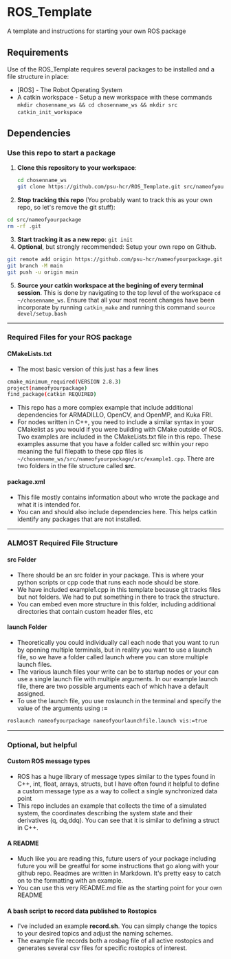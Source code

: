 # ROS_Template
A template and instructions for starting your own ROS package


Requirements
-----------

Use of the ROS_Template requires several packages to be installed and a file structure in place:

* [ROS] - The Robot Operating System
* A catkin workspace - Setup a new workspace with these commands
`mkdir chosenname_ws && cd chosenname_ws && mkdir src`
`catkin_init_workspace`

Dependencies
-------------

### Use this repo to start a package

1. **Clone this repository to your workspace**:
	```sh
	cd chosenname_ws
	git clone https://github.com/psu-hcr/ROS_Template.git src/nameofyourpackage```
2. **Stop tracking this repo** (You probably want to track this as your own repo, so let's remove the git stuff): 
```sh
cd src/nameofyourpackage
rm -rf .git
```

3. **Start tracking it as a new repo**: `git init`
4. **Optional**, but strongly recommended: Setup your own repo on Github.

```sh
git remote add origin https://github.com/psu-hcr/nameofyourpackage.git
git branch -M main
git push -u origin main
```
5. **Source your catkin workspace at the begining of every terminal session**. This is done by navigating to the top level of the workspace 
```cd ~/chosenname_ws```. 
Ensure that all your most recent changes have been incorporate by running 
```catkin_make``` 
and running this command 
```source devel/setup.bash```

-------------
### Required Files for your ROS package
#### CMakeLists.txt
- The most basic version of this just has a few lines
```sh
cmake_minimum_required(VERSION 2.8.3)
project(nameofyourpackage)
find_package(catkin REQUIRED)

```
- This repo has a more complex example that include additional dependencies for ARMADILLO, OpenCV, and OpenMP, and Kuka FRI. 
- For nodes written in C++, you need to include a similar syntax in your CMakelist as you would if you were building with CMake outside of ROS. Two examples are included in the CMakeLists.txt file in this repo. These examples assume that you have a folder called src within your repo meaning the full filepath to these cpp files is `~/chosenname_ws/src/nameofyourpackage/src/example1.cpp`. There are two folders in the file structure called **src**.

#### package.xml

- This file mostly contains information about who wrote the package and what it is intended for.
- You can and should also include dependencies here. This helps catkin identify any packages that are not installed.
-------------
### ALMOST Required File Structure
#### src Folder
- There should be an src folder in your package. This is where your python scripts or cpp code that runs each node should be store.
- We have included example1.cpp in this template because git tracks files but not folders. We had to put something in there to track the structure.
- You can embed even more structure in this folder, including additional directories that contain custom header files, etc
#### launch Folder
- Theoretically you could individually call each node that you want to run by opening multiple terminals, but in reality you want to use a launch file, so we have a folder called launch where you can store multiple launch files.
- The various launch files your write can be to startup nodes or your can use a single launch file with multiple arguments. In our example launch file, there are two possible arguments each of which have a default assigned. 
- To use the launch file, you use roslaunch in the terminal and specify the value of the arguments using **:=**
```sh
roslaunch nameofyourpackage nameofyourlaunchfile.launch vis:=true
```

-------------
### Optional, but helpful 
#### Custom ROS message types
- ROS has a huge library of message types similar to the types found in C++, int, float, arrays, structs, but I have often found it helpful to define a custom message type as a way to collect a single synchronized data point
- This repo includes an example that collects the time of a simulated system, the coordinates describing the system state and their derivatives (q, dq,ddq). You can see that it is similar to defining a struct in C++.
#### A README
- Much like you are reading this, future users of your package including future you will be greatful for some instructions that go along with your github repo. Readmes are written in Markdown. It's pretty easy to catch on to the formatting with an example.
- You can use this very README.md file as the starting point for your own README

#### A bash script to record data published to Rostopics
- I've included an example **record.sh**. You can simply change the topics to your desired topics and adjust the naming schemes. 
- The example file records both a rosbag file of all active rostopics and generates several csv files for specific rostopics of interest.
	
